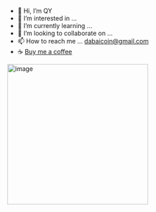 - 👋 Hi, I’m QY
- 👀 I’m interested in ...
- 🌱 I’m currently learning ...
- 💞️ I’m looking to collaborate on ...
- 📫 How to reach me ... dabaicoin@gmail.com
- ☕ [Buy me a coffee](http://yaofly2012.github.io/donate/)

<img width="320" alt="image" src="https://user-images.githubusercontent.com/6823623/201507962-09961162-6210-4a57-9a63-f92d5a4a84cb.png">


<!---
yaofly2012/yaofly2012 is a ✨ special ✨ repository because its `README.md` (this file) appears on your GitHub profile.
You can click the Preview link to take a look at your changes.
--->
